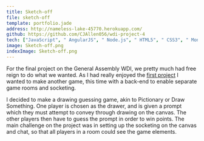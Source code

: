 ```yaml
---
title: Sketch-off
file: sketch-off
template: portfolio.jade
address: http://nameless-lake-45770.herokuapp.com/
github: https://github.com/CJAllen056/wdi-project-4
tech: ["JavaScript", " AngularJS", " Node.js", " HTML5", " CSS3", " MongoDB"]
image: Sketch-off.png
indexImage: Sketch-off.png
---
```


For the final project on the General Assembly WDI, we pretty much had free reign to do what we wanted. As I had really enjoyed the [first project](../split/index.md) I wanted to make another game, this time with a back-end to enable separate game rooms and socketing.

I decided to make a drawing guessing game, akin to Pictionary or Draw Something. One player is chosen as the drawer, and is given a prompt which they must attempt to convey through drawing on the canvas. The other players then have to guess the prompt in order to win points. The main challenge on the project was in setting up the socketing on the canvas and chat, so that all players in a room could see the game elements.

